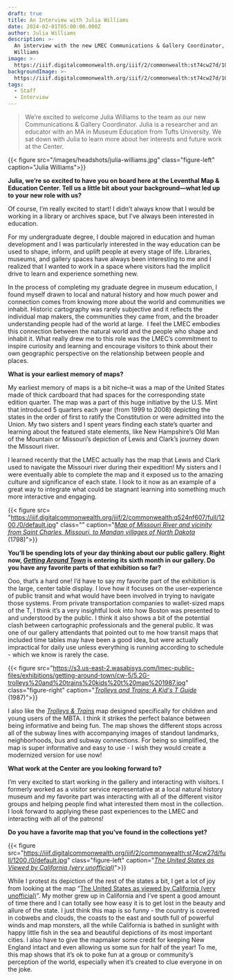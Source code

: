 ```yaml
---
draft: true
title: An Interview with Julia Williams
date: 2024-02-01T05:00:00.000Z
author: Julia Williams
description: >-
  An interview with the new LMEC Communications & Gallery Coordinator, Julia
  Williams
image: >-
  https://iiif.digitalcommonwealth.org/iiif/2/commonwealth:st74cw27d/1080,4849,4849,2081/1200,/0/default.jpg
backgroundImage: >-
  https://iiif.digitalcommonwealth.org/iiif/2/commonwealth:st74cw27d/1080,4849,4849,2081/1200,/0/default.jpg
tags:
  - Staff
  - Interview
---
```


> We’re excited to welcome Julia Williams to the team as our new Communications & Gallery Coordinator. Julia is a researcher and an educator with an MA in Museum Education from Tufts University. We sat down with Julia to learn more about her interests and future work at the Center.

{{< figure src="/images/headshots/julia-williams.jpg" class="figure-left" caption="Julia Williams">}}

**Julia, we’re so excited to have you on board here at the Leventhal Map & Education Center. Tell us a little bit about your background—what led up to your new role with us?**

Of course, I’m really excited to start! I didn’t always know that I would be working in a library or archives space, but I’ve always been interested in education.

For my undergraduate degree, I double majored in education and human development and I was particularly interested in the way education can be used to shape, inform, and uplift people at every stage of life. Libraries, museums, and gallery spaces have always been interesting to me and I realized that I wanted to work in a space where visitors had the implicit drive to learn and experience something new.

In the process of completing my graduate degree in museum education, I found myself drawn to local and natural history and how much power and connection comes from knowing more about the world and communities we inhabit. Historic cartography was rarely subjective and it reflects the individual map makers, the communities they came from, and the broader understanding people had of the world at large.  I feel the LMEC embodies this connection between the natural world and the people who shape and inhabit it. What really drew me to this role was the LMEC’s commitment to inspire curiosity and learning and encourage visitors to think about their own geographic perspective on the relationship between people and places.

**What is your earliest memory of maps?**

My earliest memory of maps is a bit niche–it was a map of the United States made of thick cardboard that had spaces for the corresponding state edition quarter. The map was a part of this huge initiative by the U.S. Mint that introduced 5 quarters each year (from 1999 to 2008) depicting the states in the order of first to ratify the Constitution or were admitted into the Union. My two sisters and I spent years finding each state’s quarter and learning about the featured state elements, like New Hampshire’s Old Man of the Mountain or Missouri’s depiction of Lewis and Clark’s journey down the Missouri river.

I learned recently that the LMEC actually has the map that Lewis and Clark used to navigate the Missouri river during their expedition! My sisters and I were eventually able to complete the map and it exposed us to the amazing culture and significance of each state. I look to it now as an example of a great way to integrate what could be stagnant learning into something much more interactive and engaging.

{{< figure src= "https://iiif.digitalcommonwealth.org/iiif/2/commonwealth:q524nf607/full/1200,/0/default.jpg" class="" caption="[*Map of Missouri River and vicinity from Saint Charles, Missouri, to Mandan villages of North Dakota*](https://collections.leventhalmap.org/search/commonwealth:q524nf59g) (1798)">}}

**You’ll be spending lots of your day thinking about our public gallery. Right now, [*Getting Around Town*](https://www.leventhalmap.org/digital-exhibitions/getting-around-town/) is entering its sixth month in our gallery. Do you have any favorite parts of that exhibition so far?**

Ooo, that’s a hard one! I’d have to say my favorite part of the exhibition is the large, center table display. I love how it focuses on the user-experience of public transit and what would have been involved in trying to navigate those systems. From private transportation companies to wallet-sized maps of the T, I think it’s a very insightful look into how Boston was presented to and understood by the public. I think it also shows a bit of the potential clash between cartographic professionals and the general public. It was one of our gallery attendants that pointed out to me how transit maps that included time tables may have been a good idea, but were actually impractical for daily use unless everything is running according to schedule - which we know is rarely the case.

{{< figure src="https://s3.us-east-2.wasabisys.com/lmec-public-files/exhibitions/getting-around-town/cw-5/5.2G-trolleys%20and%20trains%20kids%20t%20map%201987.jpg" class="figure-right" caption="[*Trolleys and Trains: A Kid's T Guide*](https://www.bostonintransit.com/products/mbta-kids-guide-map-1987) (1987)">}}

I also like the [*Trolleys & Trains*](https://www.bostonintransit.com/products/mbta-kids-guide-map-1987) map designed specifically for children and young users of the MBTA. I think it strikes the perfect balance between being informative and being fun. The map shows the different stops across all of the subway lines with accompanying images of standout landmarks, neighborhoods, bus and subway connections. For being so simplified, the map is super informative and easy to use - I wish they would create a modernized version for use now!

**What work at the Center are you looking forward to?**

I’m very excited to start working in the gallery and interacting with visitors. I formerly worked as a visitor service representative at a local natural history museum and my favorite part was interacting with all of the different visitor groups and helping people find what interested them most in the collection. I look forward to applying these past experiences to the LMEC and interacting with all of the patrons!

**Do you have a favorite map that you’ve found in the collections yet?**

{{< figure src="https://iiif.digitalcommonwealth.org/iiif/2/commonwealth:st74cw27d/full/1200,/0/default.jpg" class="figure-left" caption="[*The United States as Viewed by California (very unofficial)*](https://collections.leventhalmap.org/search/commonwealth:st74cw264)">}}

While I protest its depiction of the rest of the states a bit, I get a lot of joy from looking at the map “[The United States as viewed by California (very unofficial)](https://collections.leventhalmap.org/search/commonwealth:st74cw264)”. My mother grew up in California and I’ve spent a good amount of time there and I can totally see how easy it is to get lost in the beauty and allure of the state. I just think this map is so funny - the country is covered in cobwebs and clouds, the coasts to the east and south full of powerful winds and map monsters, all the while California is bathed in sunlight with happy little fish in the sea and beautiful depictions of its most important cities. I also have to give the mapmaker some credit for keeping New England intact and even allowing us some sun for half of the year! To me, this map shows that it’s ok to poke fun at a group or community’s perception of the world, especially when it’s created to clue everyone in on the joke.
